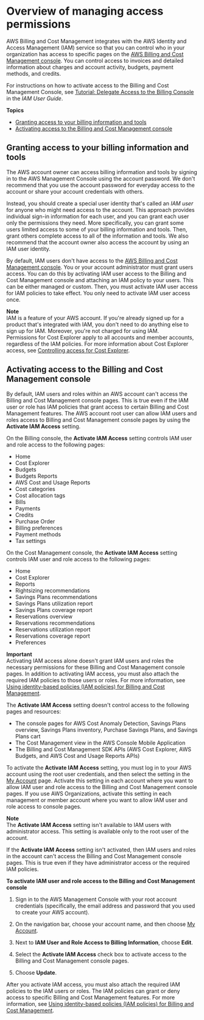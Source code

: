 # Overview of managing access permissions<a name="control-access-billing"></a>

AWS Billing and Cost Management integrates with the AWS Identity and Access Management \(IAM\) service so that you can control who in your organization has access to specific pages on the [AWS Billing and Cost Management console](https://console.aws.amazon.com/billing/)\. You can control access to invoices and detailed information about charges and account activity, budgets, payment methods, and credits\.

For instructions on how to activate access to the Billing and Cost Management Console, see [Tutorial: Delegate Access to the Billing Console](https://docs.aws.amazon.com/IAM/latest/UserGuide/tutorial_billing.html) in the *IAM User Guide*\.

**Topics**
+ [Granting access to your billing information and tools](#grantaccess)
+ [Activating access to the Billing and Cost Management console](#ControllingAccessWebsite-Activate)

## Granting access to your billing information and tools<a name="grantaccess"></a>

The AWS account owner can access billing information and tools by signing in to the AWS Management Console using the account password\. We don't recommend that you use the account password for everyday access to the account or share your account credentials with others\. 

Instead, you should create a special user identity that's called an *IAM user* for anyone who might need access to the account\. This approach provides individual sign\-in information for each user, and you can grant each user only the permissions they need\. More specifically, you can grant some users limited access to some of your billing information and tools\. Then, grant others complete access to all of the information and tools\. We also recommend that the account owner also access the account by using an IAM user identity\.

By default, IAM users don't have access to the [AWS Billing and Cost Management console](https://console.aws.amazon.com/billing/)\. You or your account administrator must grant users access\. You can do this by activating IAM user access to the Billing and Cost Management console and attaching an IAM policy to your users\. This can be either managed or custom\. Then, you must activate IAM user access for IAM policies to take effect\. You only need to activate IAM user access once\.

**Note**  
IAM is a feature of your AWS account\. If you're already signed up for a product that's integrated with IAM, you don't need to do anything else to sign up for IAM\. Moreover, you're not charged for using IAM\.  
Permissions for Cost Explorer apply to all accounts and member accounts, regardless of the IAM policies\. For more information about Cost Explorer access, see [Controlling access for Cost Explorer](ce-access.md)\.

## Activating access to the Billing and Cost Management console<a name="ControllingAccessWebsite-Activate"></a>

By default, IAM users and roles within an AWS account can't access the Billing and Cost Management console pages\. This is true even if the IAM user or role has IAM policies that grant access to certain Billing and Cost Management features\. The AWS account root user can allow IAM users and roles access to Billing and Cost Management console pages by using the **Activate IAM Access** setting\.

On the Billing console, the **Activate IAM Access** setting controls IAM user and role access to the following pages:
+ Home
+ Cost Explorer
+ Budgets
+ Budgets Reports
+ AWS Cost and Usage Reports
+ Cost categories
+ Cost allocation tags
+ Bills
+ Payments
+ Credits
+ Purchase Order
+ Billing preferences
+ Payment methods
+ Tax settings

On the Cost Management console, the **Activate IAM Access** setting controls IAM user and role access to the following pages:
+ Home
+ Cost Explorer
+ Reports
+ Rightsizing recommendations
+ Savings Plans recommendations
+ Savings Plans utilization report
+ Savings Plans coverage report
+ Reservations overview
+ Reservations recommendations
+ Reservations utilization report
+ Reservations coverage report
+ Preferences

**Important**  
Activating IAM access alone doesn't grant IAM users and roles the necessary permissions for these Billing and Cost Management console pages\. In addition to activating IAM access, you must also attach the required IAM policies to those users or roles\. For more information, see [Using identity\-based policies \(IAM policies\) for Billing and Cost Management](billing-permissions-ref.md)\.

The **Activate IAM Access** setting doesn't control access to the following pages and resources:
+ The console pages for AWS Cost Anomaly Detection, Savings Plans overview, Savings Plans inventory, Purchase Savings Plans, and Savings Plans cart
+ The Cost Management view in the AWS Console Mobile Application
+ The Billing and Cost Management SDK APIs \(AWS Cost Explorer, AWS Budgets, and AWS Cost and Usage Reports APIs\)

To activate the **Activate IAM Access** setting, you must log in to your AWS account using the root user credentials, and then select the setting in the [My Account](https://console.aws.amazon.com/billing/home#/account) page\. Activate this setting in each account where you want to allow IAM user and role access to the Billing and Cost Management console pages\. If you use AWS Organizations, activate this setting in each management or member account where you want to allow IAM user and role access to console pages\.

**Note**  
The **Activate IAM Access** setting isn't available to IAM users with administrator access\. This setting is available only to the root user of the account\.

If the **Activate IAM Access** setting isn't activated, then IAM users and roles in the account can't access the Billing and Cost Management console pages\. This is true even if they have administrator access or the required IAM policies\.<a name="billing-activate-iam-access"></a>

**To activate IAM user and role access to the Billing and Cost Management console**

1. Sign in to the AWS Management Console with your root account credentials \(specifically, the email address and password that you used to create your AWS account\)\.

1. On the navigation bar, choose your account name, and then choose [My Account](https://console.aws.amazon.com/billing/home#/account)\.

1. Next to **IAM User and Role Access to Billing Information**, choose **Edit**\.

1. Select the **Activate IAM Access** check box to activate access to the Billing and Cost Management console pages\.

1. Choose **Update**\.

After you activate IAM access, you must also attach the required IAM policies to the IAM users or roles\. The IAM policies can grant or deny access to specific Billing and Cost Management features\. For more information, see [Using identity\-based policies \(IAM policies\) for Billing and Cost Management](billing-permissions-ref.md)\.